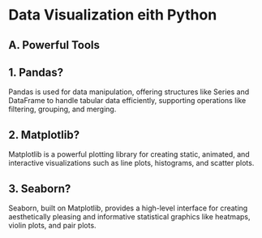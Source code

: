 # Data Visualization eith Python

## A. Powerful Tools

## 1. Pandas?
Pandas is used for data manipulation, offering structures like Series and DataFrame to handle tabular data efficiently, supporting operations like filtering, grouping, and merging.

## 2. Matplotlib?
Matplotlib is a powerful plotting library for creating static, animated, and interactive visualizations such as line plots, histograms, and scatter plots.

## 3. Seaborn?
Seaborn, built on Matplotlib, provides a high-level interface for creating aesthetically pleasing and informative statistical graphics like heatmaps, violin plots, and pair plots.
